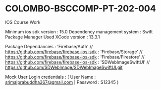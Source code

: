 # COLOMBO-BSCCOMP-PT-202-004
IOS Course Work


Minimum ios sdk version      : 15.0
Dependency management system : Swift Package Manager
Used XCode version	         : 13.3.1

Package Dependancies         : 'Firebase/Auth'       // https://github.com/firebase/firebase-ios-sdk
                             : 'Firebase/Storage'    // https://github.com/firebase/firebase-ios-sdk
                             : 'Firebase/Firestore'  // https://github.com/firebase/firebase-ios-sdk
                             :  'SDWebImageSwiftUI'  // https://github.com/SDWebImage/SDWebImageSwiftUI.git

Mock User Login credentials  : ( User Name : srimalprabuddha367@gmail.com | Password : S12345 ) 
